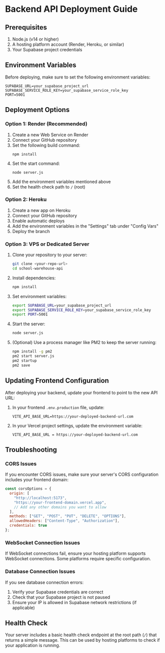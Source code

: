 # Backend API Deployment Guide

## Prerequisites

1. Node.js (v14 or higher)
2. A hosting platform account (Render, Heroku, or similar)
3. Your Supabase project credentials

## Environment Variables

Before deploying, make sure to set the following environment variables:

```
SUPABASE_URL=your_supabase_project_url
SUPABASE_SERVICE_ROLE_KEY=your_supabase_service_role_key
PORT=5001
```

## Deployment Options

### Option 1: Render (Recommended)

1. Create a new Web Service on Render
2. Connect your GitHub repository
3. Set the following build command:
   ```
   npm install
   ```
4. Set the start command:
   ```
   node server.js
   ```
5. Add the environment variables mentioned above
6. Set the health check path to `/` (root)

### Option 2: Heroku

1. Create a new app on Heroku
2. Connect your GitHub repository
3. Enable automatic deploys
4. Add the environment variables in the "Settings" tab under "Config Vars"
5. Deploy the branch

### Option 3: VPS or Dedicated Server

1. Clone your repository to your server:
   ```bash
   git clone <your-repo-url>
   cd school-warehouse-api
   ```

2. Install dependencies:
   ```bash
   npm install
   ```

3. Set environment variables:
   ```bash
   export SUPABASE_URL=your_supabase_project_url
   export SUPABASE_SERVICE_ROLE_KEY=your_supabase_service_role_key
   export PORT=5001
   ```

4. Start the server:
   ```bash
   node server.js
   ```

5. (Optional) Use a process manager like PM2 to keep the server running:
   ```bash
   npm install -g pm2
   pm2 start server.js
   pm2 startup
   pm2 save
   ```

## Updating Frontend Configuration

After deploying your backend, update your frontend to point to the new API URL:

1. In your frontend `.env.production` file, update:
   ```
   VITE_API_BASE_URL=https://your-deployed-backend-url.com
   ```

2. In your Vercel project settings, update the environment variable:
   ```
   VITE_API_BASE_URL = https://your-deployed-backend-url.com
   ```

## Troubleshooting

### CORS Issues
If you encounter CORS issues, make sure your server's CORS configuration includes your frontend domain:

```javascript
const corsOptions = {
  origin: [
    "http://localhost:5173",
    "https://your-frontend-domain.vercel.app",
    // Add any other domains you want to allow
  ],
  methods: ["GET", "POST", "PUT", "DELETE", "OPTIONS"],
  allowedHeaders: ["Content-Type", "Authorization"],
  credentials: true
};
```

### WebSocket Connection Issues
If WebSocket connections fail, ensure your hosting platform supports WebSocket connections. Some platforms require specific configuration.

### Database Connection Issues
If you see database connection errors:
1. Verify your Supabase credentials are correct
2. Check that your Supabase project is not paused
3. Ensure your IP is allowed in Supabase network restrictions (if applicable)

## Health Check

Your server includes a basic health check endpoint at the root path (`/`) that returns a simple message. This can be used by hosting platforms to check if your application is running.